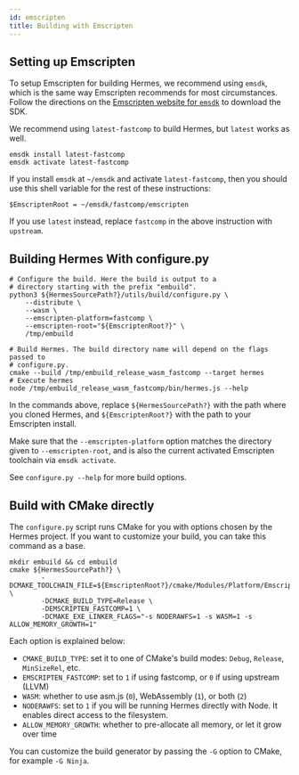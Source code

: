 ```yaml
---
id: emscripten
title: Building with Emscripten
---
```


## Setting up Emscripten

To setup Emscripten for building Hermes, we recommend using `emsdk`, which is
the same way Emscripten recommends for most circumstances.
Follow the directions on the
[Emscripten website for `emsdk`](https://emscripten.org/docs/getting_started/downloads.html)
to download the SDK.

We recommend using `latest-fastcomp` to build Hermes, but `latest` works as well.
```
emsdk install latest-fastcomp
emsdk activate latest-fastcomp
```

If you install `emsdk` at `~/emsdk` and activate `latest-fastcomp`,
then you should use this shell variable for the rest of these instructions:
```
$EmscriptenRoot = ~/emsdk/fastcomp/emscripten
```

If you use `latest` instead, replace `fastcomp` in the above instruction with
`upstream`.

## Building Hermes With configure.py

```
# Configure the build. Here the build is output to a
# directory starting with the prefix "embuild".
python3 ${HermesSourcePath?}/utils/build/configure.py \
    --distribute \
    --wasm \
    --emscripten-platform=fastcomp \
    --emscripten-root="${EmscriptenRoot?}" \
    /tmp/embuild

# Build Hermes. The build directory name will depend on the flags passed to
# configure.py.
cmake --build /tmp/embuild_release_wasm_fastcomp --target hermes
# Execute hermes
node /tmp/embuild_release_wasm_fastcomp/bin/hermes.js --help
```

In the commands above, replace `${HermesSourcePath?}` with the path where you
cloned Hermes, and `${EmscriptenRoot?}` with the path to your Emscripten
install.

Make sure that the `--emscripten-platform` option matches the directory given
to `--emscripten-root`, and is also the current activated Emscripten toolchain
via `emsdk activate`.

See `configure.py --help` for more build options.

## Build with CMake directly

The `configure.py` script runs CMake for you with options chosen by the Hermes
project. If you want to customize your build, you can take this command as a
base.

```
mkdir embuild && cd embuild
cmake ${HermesSourcePath?} \
        -DCMAKE_TOOLCHAIN_FILE=${EmscriptenRoot?}/cmake/Modules/Platform/Emscripten.cmake \
        -DCMAKE_BUILD_TYPE=Release \
        -DEMSCRIPTEN_FASTCOMP=1 \
        -DCMAKE_EXE_LINKER_FLAGS="-s NODERAWFS=1 -s WASM=1 -s ALLOW_MEMORY_GROWTH=1"
```

Each option is explained below:
* `CMAKE_BUILD_TYPE`: set it to one of CMake's build modes: `Debug`, `Release`,
  `MinSizeRel`, etc.
* `EMSCRIPTEN_FASTCOMP`: set to `1` if using fastcomp, or `0` if using upstream
  (LLVM)
* `WASM`: whether to use asm.js (`0`), WebAssembly (`1`), or both (`2`)
* `NODERAWFS`: set to `1` if you will be running Hermes directly with Node. It
  enables direct access to the filesystem.
* `ALLOW_MEMORY_GROWTH`: whether to pre-allocate all memory, or let it grow over
  time

You can customize the build generator by passing the `-G` option to CMake, for
example `-G Ninja`.

